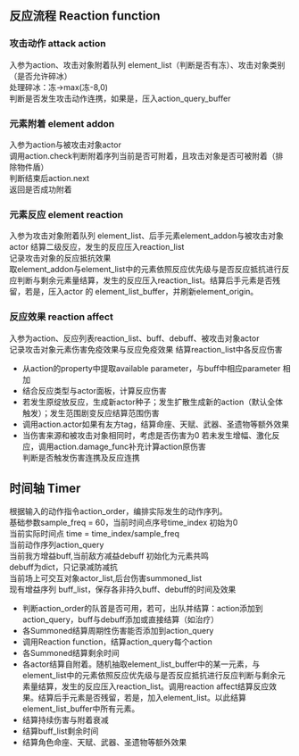 ## 反应流程 Reaction function
### 攻击动作 attack action
入参为action、攻击对象附着队列 element_list（判断是否有冻）、攻击对象类别（是否允许碎冰）  
处理碎冰：冻->max(冻-8,0)  
判断是否发生攻击动作连携，如果是，压入action_query_buffer

### 元素附着 element addon
入参为action与被攻击对象actor  
调用action.check判断附着序列当前是否可附着，且攻击对象是否可被附着（排除物件盾）  
判断结束后action.next  
返回是否成功附着

### 元素反应 element reaction
入参为攻击对象附着队列 element_list、后手元素element_addon与被攻击对象actor 
结算二级反应，发生的反应压入reaction_list  
记录攻击对象的反应抵抗效果  
取element_addon与element_list中的元素依照反应优先级与是否反应抵抗进行反应判断与剩余元素量结算，发生的反应压入reaction_list。结算后手元素是否残留，若是，压入actor 的 element_list_buffer，并刷新element_origin。

### 反应效果 reaction affect
入参为action、反应列表reaction_list、buff、debuff、被攻击对象actor  
记录攻击对象元素伤害免疫效果与反应免疫效果
结算reaction_list中各反应伤害
- 从action的property中提取available parameter，与buff中相应parameter 相加
- 结合反应类型与actor面板，计算反应伤害
- 若发生原绽放反应，生成新actor种子；发生扩散生成新的action（默认全体触发）；发生范围剧变反应结算范围伤害
- 调用action.actor如果有友方tag，结算命座、天赋、武器、圣遗物等额外效果
- 当伤害来源和被攻击对象相同时，考虑是否伤害为0
若未发生增幅、激化反应，调用action.damage_func补充计算action原伤害  
判断是否触发伤害连携及反应连携


## 时间轴 Timer
根据输入的动作指令action_order，编排实际发生的动作序列。  
基础参数sample_freq = 60，当前时间点序号time_index 初始为0  
当前实际时间点 time = time_index/sample_freq  
当前动作序列action_query  
当前我方增益buff,当前敌方减益debuff 初始化为元素共鸣  
debuff为dict，只记录减防减抗  
当前场上可交互对象actor_list,后台伤害summoned_list  
现有增益序列 buff_list，保存各非持久buff、debuff的时间及效果  

- 判断action_order的队首是否可用，若可，出队并结算：action添加到action_query，buff与debuff添加或直接结算（如治疗）
- 各Summoned结算周期性伤害能否添加到action_query
- 调用Reaction function，结算action_query每个action
- 各Summoned结算剩余时间
- 各actor结算自附着。随机抽取element_list_buffer中的某一元素，与element_list中的元素依照反应优先级与是否反应抵抗进行反应判断与剩余元素量结算，发生的反应压入reaction_list。调用reaction affect结算反应效果。结算后手元素是否残留，若是，加入element_list。以此结算element_list_buffer中所有元素。
- 结算持续伤害与附着衰减
- 结算buff_list剩余时间
- 结算角色命座、天赋、武器、圣遗物等额外效果


